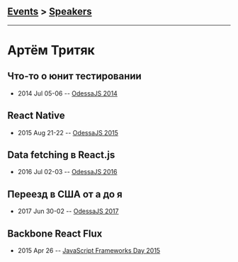 ## [Events](../README.md) > [Speakers](../speakers.md)
---

# Артём Тритяк

## Что-то о юнит тестировании
- 2014 Jul 05-06 -- [OdessaJS 2014](https://youtu.be/Pg45eGbicFk)    
## React Native
- 2015 Aug 21-22 -- [OdessaJS 2015](https://youtu.be/G74sB7OXliQ)    
## Data fetching в React.js
- 2016 Jul 02-03 -- [OdessaJS 2016](https://youtu.be/q2uIJOrEXuQ)    
## Переезд в США от а до я
- 2017 Jun 30-02 -- [OdessaJS 2017](https://www.youtube.com/watch?v=-3OQiAMDfDo)    
## Backbone React Flux
- 2015 Apr 26 -- [JavaScript Frameworks Day 2015](http://frameworksdays.com/event/js-frameworks-day-2015/review/backbone-react-flux)    
